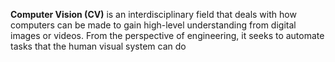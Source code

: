 **Computer Vision (CV)** is an interdisciplinary field that deals with how computers can be made to gain high-level understanding from digital images or videos. From the perspective of engineering, it seeks to automate tasks that the human visual system can do